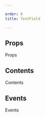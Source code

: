 ```yaml
---

order: 0
title: TextField

---
```

 
## Props
 
Props
 
## Contents
 
Contents
 
## Events
 
Events
 
